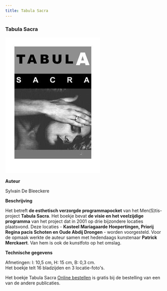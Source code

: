 ```yaml
---
title: Tabula Sacra
---
```


### Tabula Sacra


![](./tabula.jpg)

**Auteur**

Sylvain De Bleeckere

**Beschrijving**

Het betreft **de esthetisch verzorgde programmapocket** van het Men(S)tis-project **Tabula Sacra**. Het boekje bevat **de visie en het veelzijdige programma** van het project dat in 2001 op drie bijzondere locaties plaatsvond. Deze locaties - **Kasteel Mariagaarde Hoepertingen, Priorij Regina pacis Schoten en Oude Abdij Drongen** - worden voorgesteld. Voor de opmaak werkte de auteur samen met hedendaags kunstenaar **Patrick Merckaert**. Van hem is ook de kunstfoto op het omslag.

**Technische gegevens**  

Afmetingen: l: 10,5 cm, H: 15 cm, B: 0,3 cm.  
Het boekje telt 16 bladzijden en 3 locatie-foto's.

Het boekje Tabula Sacra [Online bestellen](/shop/) is gratis bij de bestelling van een 
van de andere publicaties.

